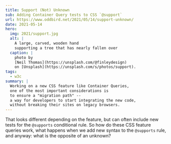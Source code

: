 ```yaml
---
title: Support (Not) Unknown
sub: Adding Container Query tests to CSS `@support`
url: https://www.oddbird.net/2021/05/14/support-unknown/
date: 2021-05-14
hero:
  img: 2021/support.jpg
  alt: |
    A large, carved, wooden hand
    supporting a tree that has nearly fallen over
  caption: |
    photo by
    [Neil Thomas](https://unsplash.com/@finleydesign)
    on [Unsplash](https://unsplash.com/s/photos/support).
tags:
  - w3c
summary: |
  Working on a new CSS feature like Container Queries,
  one of the most important considerations is
  to ensure a "migration path" --
  a way for developers to start integrating the new code,
  without breaking their sites on legacy browsers.
---
```


That looks different depending on the feature,
but can often include new tests
for the `@supports` conditional rule.
So how do these CSS feature queries work,
what happens when we add new syntax to the `@supports` rule,
and anyway: what is the opposite of an unknown?
